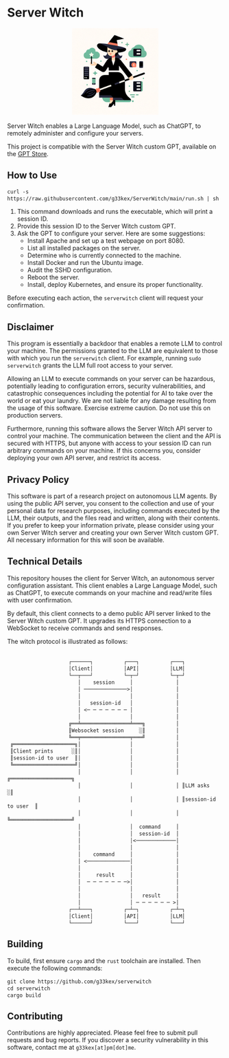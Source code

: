 # Server Witch

<p align="center">
  <img width="40%" src="logo.png">
</p>

Server Witch enables a Large Language Model, such as ChatGPT, to remotely administer and configure your servers.

This project is compatible with the Server Witch custom GPT, available on the [GPT Store](https://chat.openai.com/g/g-htdz15vGv-server-witch).

## How to Use

```
curl -s https://raw.githubusercontent.com/g33kex/ServerWitch/main/run.sh | sh
```

1. This command downloads and runs the executable, which will print a session ID.
2. Provide this session ID to the Server Witch custom GPT.
3. Ask the GPT to configure your server. Here are some suggestions:
    * Install Apache and set up a test webpage on port 8080.
    * List all installed packages on the server.
    * Determine who is currently connected to the machine.
    * Install Docker and run the Ubuntu image.
    * Audit the SSHD configuration.
    * Reboot the server.
    * Install, deploy Kubernetes, and ensure its proper functionality.

Before executing each action, the `serverwitch` client will request your confirmation.

## Disclaimer

This program is essentially a backdoor that enables a remote LLM to control your machine. The permissions granted to the LLM are equivalent to those with which you run the `serverwitch` client. For example, running `sudo serverwitch` grants the LLM full root access to your server.

Allowing an LLM to execute commands on your server can be hazardous, potentially leading to configuration errors, security vulnerabilities, and catastrophic consequences including the potential for AI to take over the world or eat your laundry. We are not liable for any damage resulting from the usage of this software. Exercise extreme caution. Do not use this on production servers.

Furthermore, running this software allows the Server Witch API server to control your machine. The communication between the client and the API is secured with HTTPS, but anyone with access to your session ID can run arbitrary commands on your machine. If this concerns you, consider deploying your own API server, and restrict its access.

## Privacy Policy

This software is part of a research project on autonomous LLM agents. By using the public API server, you consent to the collection and use of your personal data for research purposes, including commands executed by the LLM, their outputs, and the files read and written, along with their contents. If you prefer to keep your information private, please consider using your own Server Witch server and creating your own Server Witch custom GPT. All necessary information for this will soon be available.

## Technical Details

This repository houses the client for Server Witch, an autonomous server configuration assistant. This client enables a Large Language Model, such as ChatGPT, to execute commands on your machine and read/write files with user confirmation.

By default, this client connects to a demo public API server linked to the Server Witch custom GPT. It upgrades its HTTPS connection to a WebSocket to receive commands and send responses.

The witch protocol is illustrated as follows:

```

                    ┌──────┐          ┌───┐          ┌───┐                     
                    │Client│          │API│          │LLM│                     
                    └──┬───┘          └─┬─┘          └─┬─┘                     
                       │    session     │              │                       
                       │ ──────────────>│              │                       
                       │                │              │                       
                       │   session-id   │              │                       
                       │ <─ ─ ─ ─ ─ ─ ─ │              │                       
                       │                │              │                       
                    ╔══╧════════════════╧═══╗          │                       
                    ║Websocket session     ░║          │                       
                    ╚══╤════════════════╤═══╝          │                       
 ╔════════════════════╗│                │              │                       
 ║Client prints      ░║│                │              │                       
 ║session-id to user  ║│                │              │                       
 ╚════════════════════╝│                │              │                       
                       │                │              │ ╔════════════════════╗
                       │                │              │ ║LLM asks           ░║
                       │                │              │ ║session-id to user  ║
                       │                │              │ ╚════════════════════╝
                       │                │  command     │                       
                       │                │  session-id  │                       
                       │                │<─────────────│                       
                       │                │              │                       
                       │    command     │              │                       
                       │ <──────────────│              │                       
                       │                │              │                       
                       │     result     │              │                       
                       │  ─ ─ ─ ─ ─ ─ ─>│              │                       
                       │                │              │                       
                       │                │   result     │                       
                       │                │ ─ ─ ─ ─ ─ ─ >│                       
                    ┌──┴───┐          ┌─┴─┐          ┌─┴─┐                     
                    │Client│          │API│          │LLM│                     
                    └──────┘          └───┘          └───┘                     

```

## Building

To build, first ensure `cargo` and the `rust` toolchain are installed.
Then execute the following commands:
```
git clone https://github.com/g33kex/serverwitch
cd serverwitch
cargo build
```

## Contributing

Contributions are highly appreciated. Please feel free to submit pull requests and bug reports. If you discover a security vulnerability in this software, contact me at `g33kex[at]pm[dot]me`.

